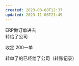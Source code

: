 ```yaml
---  
created: 2023-08-08T12:37  
updated: 2023-11-06T21:49  
---  
```

  
ERP做订单进去  
转给了公司  
  
收定 200一单  
  
  
转单了的已经给了公司（转账记录）  
